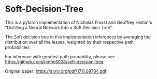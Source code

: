 # Soft-Decision-Tree
This is a pytorch implementation of Nicholas Frosst and Geoffrey Hinton's "Distilling a Neural Network Into a Soft Decision Tree".

The Soft decision tree in this implementation inferences by averaging the distribution over all the leaves, weighted by their respective path probabilities.

For inference with greatest path probability, please see https://github.com/kimhc6028/soft-decision-tree.

Original paper: https://arxiv.org/pdf/1711.09784.pdf
